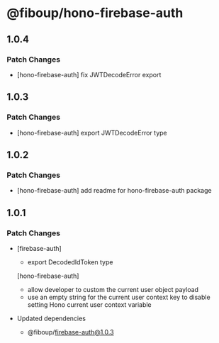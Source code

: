 # @fiboup/hono-firebase-auth

## 1.0.4

### Patch Changes

- [hono-firebase-auth] fix JWTDecodeError export

## 1.0.3

### Patch Changes

- [hono-firebase-auth] export JWTDecodeError type

## 1.0.2

### Patch Changes

- [hono-firebase-auth] add readme for hono-firebase-auth package

## 1.0.1

### Patch Changes

- [firebase-auth]

  - export DecodedIdToken type

  [hono-firebase-auth]

  - allow developer to custom the current user object payload
  - use an empty string for the current user context key to disable setting Hono current user context variable

- Updated dependencies
  - @fiboup/firebase-auth@1.0.3
